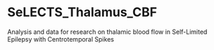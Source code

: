 # SeLECTS_Thalamus_CBF
Analysis and data for research on thalamic blood flow in Self-Limited Epilepsy with Centrotemporal Spikes 

